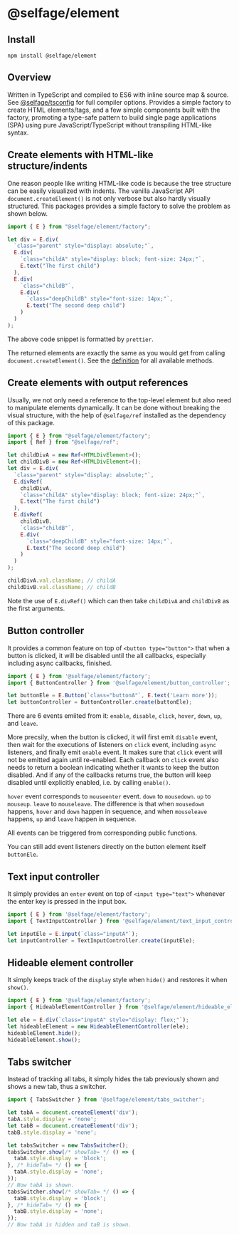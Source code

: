 # @selfage/element

## Install

`npm install @selfage/element`

## Overview

Written in TypeScript and compiled to ES6 with inline source map & source. See [@selfage/tsconfig](https://www.npmjs.com/package/@selfage/tsconfig) for full compiler options. Provides a simple factory to create HTML elements/tags, and a few simple components built with the factory, promoting a type-safe pattern to build single page applications (SPA) using pure JavaScript/TypeScript without transpiling HTML-like syntax.

## Create elements with HTML-like structure/indents

One reason people like writing HTML-like code is because the tree structure can be easily visualized with indents. The vanilla JavaScript API `document.createElement()` is not only verbose but also hardly visually structured. This packages provides a simple factory to solve the problem as shown below.

```TypeScript
import { E } from "@selfage/element/factory";

let div = E.div(
  `class="parent" style="display: absolute;"`,
  E.div(
    `class="childA" style="display: block; font-size: 24px;"`,
    E.text("The first child")
  ),
  E.div(
    `class="childB"`,
    E.div(
      `class="deepChildB" style="font-size: 14px;"`,
      E.text("The second deep child")
    )
  )
);
```

The above code snippet is formatted by `prettier`.

The returned elements are exactly the same as you would get from calling `document.createElement()`. See the [definition](https://github.com/selfage/element/blob/main/factory.ts) for all available methods.

## Create elements with output references

Usually, we not only need a reference to the top-level element but also need to manipulate elements dynamically. It can be done without breaking the visual structure, with the help of `@selfage/ref` installed as the dependency of this package.

```TypeScript
import { E } from "@selfage/element/factory";
import { Ref } from "@selfage/ref";

let childDivA = new Ref<HTMLDivElement>();
let childDivB = new Ref<HTMLDivElement>();
let div = E.div(
  `class="parent" style="display: absolute;"`,
  E.divRef(
    childDivA,
    `class="childA" style="display: block; font-size: 24px;"`,
    E.text("The first child")
  ),
  E.divRef(
    childDivB,
    `class="childB"`,
    E.div(
      `class="deepChildB" style="font-size: 14px;"`,
      E.text("The second deep child")
    )
  )
);

childDivA.val.className; // childA
childDivB.val.className; // childB
```

Note the use of `E.divRef()` which can then take `childDivA` and `childDivB` as the first arguments.

## Button controller

It provides a common feature on top of `<button type="button">` that when a button is clicked, it will be disabled until the all callbacks, especially including async callbacks, finished.

```TypeScript
import { E } from '@selfage/element/factory';
import { ButtonController } from '@selfage/element/button_controller';

let buttonEle = E.Button(`class="buttonA"`, E.text('Learn more'));
let buttonController = ButtonController.create(buttonEle);
```

There are 6 events emiited from it: `enable`, `disable`, `click`, `hover`, `down`, `up`, and `leave`.

More precsily, when the button is clicked, it will first emit `disable` event, then wait for the executions of listeners on `click` event, including `async` listeners, and finally emit `enable` event. It makes sure that `click` event will not be emitted again until re-enabled. Each callback on `click` event also needs to return a boolean indicating whether it wants to keep the button disabled. And if any of the callbacks returns true, the button will keep disabled until explicitly enabled, i.e. by calling `enable()`.

`hover` event corresponds to `mouseenter` event. `down` to `mousedown`. `up` to `mouseup`. `leave` to `mouseleave`. The difference is that when `mousedown` happens, `hover` and `down` happen in sequence, and when `mouseleave` happens, `up` and `leave` happen in sequence.

All events can be triggered from corresponding public functions.

You can still add event listeners directly on the button element itself `buttonEle`.

## Text input controller

It simply provides an `enter` event on top of `<input type="text">` whenever the enter key is pressed in the input box.

```TypeScript
import { E } from '@selfage/element/factory';
import { TextInputController } from '@selfage/element/text_input_controller';

let inputEle = E.input(`class="inputA"`);
let inputController = TextInputController.create(inputEle);
```

## Hideable element controller

It simply keeps track of the `display` style when `hide()` and restores it when `show()`.

```TypeScript
import { E } from '@selfage/element/factory';
import { HideableElementController } from '@selfage/element/hideable_element_controller';

let ele = E.div(`class="inputA" style="display: flex;"`);
let hideableElement = new HideableElementController(ele);
hideableElement.hide();
hideableElement.show();
```

## Tabs switcher

Instead of tracking all tabs, it simply hides the tab previously shown and shows a new tab, thus a switcher.

```TypeScript
import { TabsSwitcher } from '@selfage/element/tabs_switcher';

let tabA = document.createElement('div');
tabA.style.display = 'none';
let tabB = document.createElement('div');
tabB.style.display = 'none';

let tabsSwitcher = new TabsSwitcher();
tabsSwitcher.show(/* showTab= */ () => {
  tabA.style.display = 'block';
}, /* hideTab= */ () => {
  tabA.style.display = 'none';
});
// Now tabA is shown.
tabsSwitcher.show(/* showTab= */ () => {
  tabB.style.display = 'block';
}, /* hideTab= */ () => {
  tabB.style.display = 'none';
});
// Now tabA is hidden and taB is shown.
```
